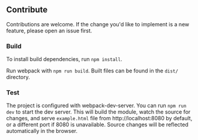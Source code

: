 ## Contribute
Contributions are welcome. If the change you'd like to implement is a new feature, please open an issue first.

### Build
To install build dependencies, run `npm install`.

Run webpack with `npm run build`. Built files can be found in the `dist/` directory.

### Test

The project is configured with webpack-dev-server. You can run `npm run dev` to start the dev server. This will build the module, watch the source for changes, and serve `example.html` file from http://localhost:8080 by default, or a different port if 8080 is unavailable. Source changes will be reflected automatically in the browser.
